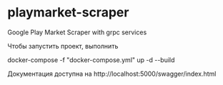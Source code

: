 # playmarket-scraper
Google Play  Market Scraper with grpc services

Чтобы запустить проект, выполнить

docker-compose -f "docker-compose.yml" up -d --build 

Документация доступна на http://localhost:5000/swagger/index.html
